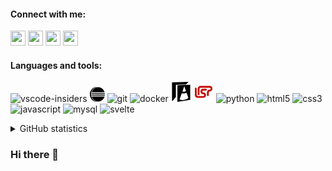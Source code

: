 #### Connect with me:

[<img height="24" width="24" src="https://cdn.jsdelivr.net/npm/simple-icons@v3/icons/linkedin.svg" />](https://www.linkedin.com/in/matthias-bartsch-b6468696/)
[<img height="24" width="24" src="https://cdn.jsdelivr.net/npm/simple-icons@v3/icons/twitter.svg" />](https://www.twitter.com/MBartsch)
[<img height="24" width="24" src="https://cdn.jsdelivr.net/npm/simple-icons@v3/icons/codewars.svg" />](https://www.codewars.com/users/MBartsch71)
[<img height="24" width="24" src="https://cdn.jsdelivr.net/npm/simple-icons@v3/icons/sap.svg" />](https://people.sap.com/mbartsch71ch)

#### Languages and tools:

<img height="24" width="24" src="MBartsch71/icons/vscode-insiders.svg" alt="vscode-insiders"/> <img 
height="24" width="24" src="icons/eclipseide.svg" alt="eclipse"/>
<img src="https://www.vectorlogo.zone/logos/git-scm/git-scm-icon.svg" alt="git" width="32" height="32"/>
<img src="https://devicons.github.io/devicon/devicon.git/icons/docker/docker-original-wordmark.svg" alt="docker" width="32" height="32"/>
<img src="icons/abap.svg" alt="abap" width="32" height="32"/>
<img src="icons/lisp.svg" alt="lisp" width="32" height="32"/>
<img src="https://devicons.github.io/devicon/devicon.git/icons/python/python-original.svg" alt="python" width="32" height="32"/>
<img src="https://devicons.github.io/devicon/devicon.git/icons/html5/html5-original-wordmark.svg" alt="html5" width="32" height="32"/>
<img src="https://devicons.github.io/devicon/devicon.git/icons/css3/css3-original-wordmark.svg" alt="css3" width="32" height="32"/>
<img src="https://devicons.github.io/devicon/devicon.git/icons/javascript/javascript-original.svg" alt="javascript" width="32" height="32"/>
<img src="https://devicons.github.io/devicon/devicon.git/icons/mysql/mysql-original-wordmark.svg" alt="mysql" width="32" height="32"/>
<img src="https://upload.wikimedia.org/wikipedia/commons/thumb/1/1b/Svelte_Logo.svg/498px-Svelte_Logo.svg.png" alt="svelte" width="32" height="32"/>

<details>
<summary>GitHub statistics</summary>
<p>&nbsp;<img align="center" src="https://github-readme-stats.vercel.app/api?username=mbartsch71&show_icons=true" alt="mbartsch71" /></p>
</details>

### Hi there 👋

<!--
**MBartsch71/MBartsch71** is a ✨ _special_ ✨ repository because its `README.md` (this file) appears on your GitHub profile.

Here are some ideas to get you started:

- 🔭 I’m currently working on ...
- 🌱 I’m currently learning ...
- 👯 I’m looking to collaborate on ...
- 🤔 I’m looking for help with ...
- 💬 Ask me about ...
- 📫 How to reach me: ...
- 😄 Pronouns: ...
- ⚡ Fun fact: ...
-->

